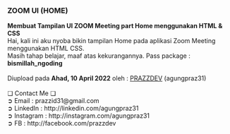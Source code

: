 <html>
<h3>ZOOM UI (HOME)</h3>
<b>Membuat Tampilan UI ZOOM Meeting part Home menggunakan HTML & CSS</b><br>
Hai, kali ini aku nyoba bikin tampilan Home pada aplikasi Zoom Meeting menggunakan HTML CSS.<br>
Masih tahap belajar, maaf atas kekurangannya. Pass package : <b>bismillah_ngoding</b><br><br>
  Diupload pada <b>Ahad, 10 April 2022</b> oleh : <a href="http://github.com/agungpraz31">PRAZZDEV</a> (agungpraz31)<br><br>
  ❏ Contact Me ❏ <br>
    ➲ Email       : prazzid31@gmail.com <br>
    ➲ LinkedIn    : http://linkedin.com/agungpraz31 <br>
    ➲ Instagram   : http://instagram.com/agungpraz31 <br>
    ➲ FB          : http://facebook.com/prazzdev <br>
</html>
